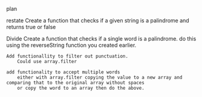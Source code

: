 plan

restate
    Create a function that checks if a given string is a palindrome and returns true or false

Divide
    Create a function that checks if a single word is a palindrome. 
    do this using the reverseString function you created earlier. 

    Add functionallity to filter out punctuation. 
        Could use array.filter

    add functionality to accept multiple words
        either with array.filter copying the value to a new array and comparing that to the original array without spaces
        or copy the word to an array then do the above. 
    
